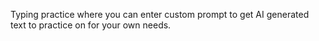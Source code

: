 Typing practice where you can enter custom prompt to get AI generated text to practice on for your own needs.
